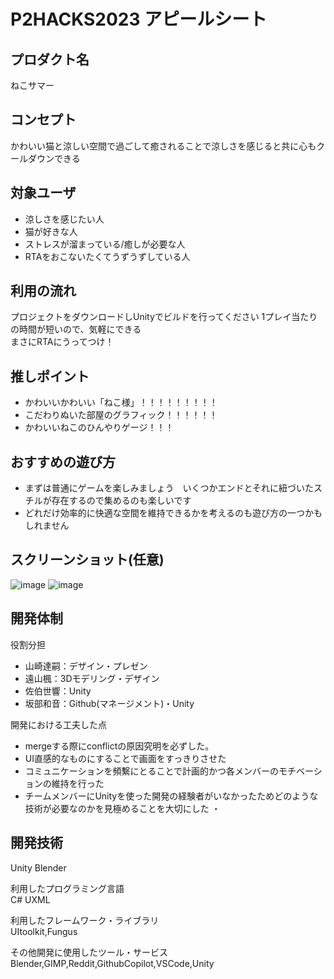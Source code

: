 # P2HACKS2023 アピールシート 

## プロダクト名  
ねこサマー 

## コンセプト  
かわいい猫と涼しい空間で過ごして癒されることで涼しさを感じると共に心もクールダウンできる

## 対象ユーザ  
- 涼しさを感じたい人
- 猫が好きな人
- ストレスが溜まっている/癒しが必要な人
- RTAをおこないたくてうずうずしている人

## 利用の流れ  
プロジェクトをダウンロードしUnityでビルドを行ってください
1プレイ当たりの時間が短いので、気軽にできる  
まさにRTAにうってつけ！

## 推しポイント  
- かわいいかわいい「ねこ様」！！！！！！！！！
- こだわりぬいた部屋のグラフィック！！！！！！
- かわいいねこのひんやりゲージ！！！

## おすすめの遊び方
- まずは普通にゲームを楽しみましょう　いくつかエンドとそれに紐づいたスチルが存在するので集めるのも楽しいです
- どれだけ効率的に快適な空間を維持できるかを考えるのも遊び方の一つかもしれません


## スクリーンショット(任意)  
![image](https://github.com/p2hacks2023/pre-05/assets/36354624/76293914-c1ed-4f05-a9ce-9f503c1fbf57)
![image](https://github.com/p2hacks2023/pre-05/assets/83445687/1ffe9745-61eb-4804-9cf0-a9169f47b8fe)

## 開発体制  

役割分担  
- 山崎達嗣：デザイン・プレゼン
- 遠山楓：3Dモデリング・デザイン
- 佐伯世響：Unity
- 坂部和音：Github(マネージメント)・Unity


開発における工夫した点  
- mergeする際にconflictの原因究明を必ずした。
- UI直感的なものにすることで画面をすっきりさせた
- コミュニケーションを頻繫にとることで計画的かつ各メンバーのモチベーションの維持を行った
- チームメンバーにUnityを使った開発の経験者がいなかったためどのような技術が必要なのかを見極めることを大切にした
・

## 開発技術 
Unity
Blender

利用したプログラミング言語  
C#
UXML

利用したフレームワーク・ライブラリ  
UItoolkit,Fungus

その他開発に使用したツール・サービス
Blender,GIMP,Reddit,GithubCopilot,VSCode,Unity

